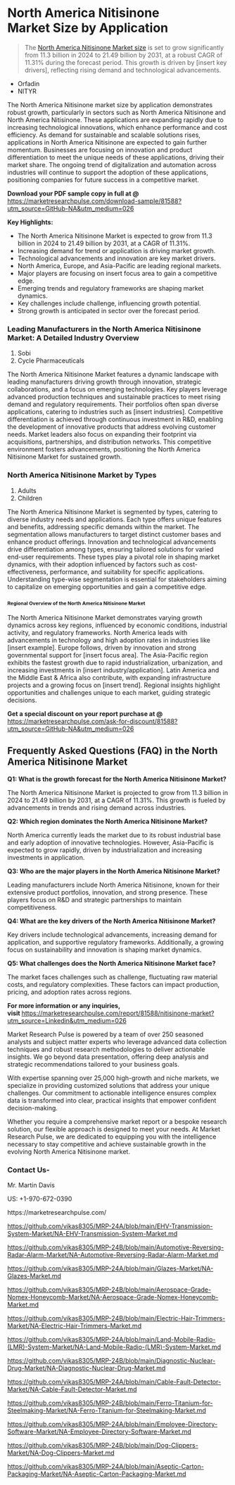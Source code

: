
<h1>North America Nitisinone Market&nbsp;Size by Application</h1><blockquote><p>The <a href="https://marketresearchpulse.com/download-sample/81588?utm_source=GitHub-NA&amp;utm_medium=026">North America Nitisinone Market size</a> is set to grow significantly from 11.3 billion in 2024 to 21.49 billion by 2031, at a robust CAGR of 11.31% during the forecast period. This growth is driven by [insert key drivers], reflecting rising demand and technological advancements.</p></blockquote><ul><li>Orfadin <li> NITYR</li></ul><p>The North America Nitisinone market size by application demonstrates robust growth, particularly in sectors such as North America Nitisinone and North America Nitisinone. These applications are expanding rapidly due to increasing technological innovations, which enhance performance and cost efficiency. As demand for sustainable and scalable solutions rises, applications in North America Nitisinone are expected to gain further momentum. Businesses are focusing on innovation and product differentiation to meet the unique needs of these applications, driving their market share. The ongoing trend of digitalization and automation across industries will continue to support the adoption of these applications, positioning companies for future success in a competitive market.</p><p><strong>Download your PDF sample copy in full at @ </strong><a href="https://marketresearchpulse.com/download-sample/81588?utm_source=GitHub-NA&amp;utm_medium=026">https://marketresearchpulse.com/download-sample/81588?utm_source=GitHub-NA&amp;utm_medium=026</a></p><p><strong>Key Highlights: </strong></p><ul><li>The North America Nitisinone Market is expected to grow from 11.3 billion in 2024 to 21.49 billion by 2031, at a CAGR of 11.31%.</li><li>Increasing demand for trend or application is driving market growth.</li><li>Technological advancements and innovation are key market drivers.</li><li>North America, Europe, and Asia-Pacific are leading regional markets.</li><li>Major players are focusing on insert focus area to gain a competitive edge.</li><li>Emerging trends and regulatory frameworks are shaping market dynamics.</li><li>Key challenges include challenge, influencing growth potential.</li><li>Strong growth is anticipated in sector over the forecast period.</li></ul><h3>Leading Manufacturers in the North America Nitisinone Market: A Detailed Industry Overview</h3><ol><li>Sobi</li><li>Cycle Pharmaceuticals</li></ol><div class="flex max-w-full flex-col flex-grow"><div class="min-h-8 text-message flex w-full flex-col items-end gap-2 whitespace-normal break-words [.text-message+&amp;]:mt-5" dir="auto" data-message-author-role="assistant" data-message-id="fd8432e4-4910-450d-b182-61b7bfb0a01f" data-message-model-slug="gpt-4o"><div class="flex w-full flex-col gap-1 empty:hidden first:pt-[3px]"><div class="markdown prose w-full break-words dark:prose-invert light"><p>The North America Nitisinone Market features a dynamic landscape with leading manufacturers driving growth through innovation, strategic collaborations, and a focus on emerging technologies. Key players leverage advanced production techniques and sustainable practices to meet rising demand and regulatory requirements. Their portfolios often span diverse applications, catering to industries such as [insert industries]. Competitive differentiation is achieved through continuous investment in R&amp;D, enabling the development of innovative products that address evolving customer needs. Market leaders also focus on expanding their footprint via acquisitions, partnerships, and distribution networks. This competitive environment fosters advancements, positioning the North America Nitisinone Market for sustained growth.</p></div></div></div></div><h3>North America Nitisinone Market by Types</h3><ol><li>Adults <li> Children</li></ol><div class="flex max-w-full flex-col flex-grow"><div class="min-h-8 text-message flex w-full flex-col items-end gap-2 whitespace-normal break-words [.text-message+&amp;]:mt-5" dir="auto" data-message-author-role="assistant" data-message-id="084470be-0bb7-4664-bddf-5156b4f41249" data-message-model-slug="gpt-4o-mini"><div class="flex w-full flex-col gap-1 empty:hidden first:pt-[3px]"><div class="markdown prose w-full break-words dark:prose-invert light"><p>The North America Nitisinone Market is segmented by types, catering to diverse industry needs and applications. Each type offers unique features and benefits, addressing specific demands within the market. The segmentation allows manufacturers to target distinct customer bases and enhance product offerings. Innovation and technological advancements drive differentiation among types, ensuring tailored solutions for varied end-user requirements. These types play a pivotal role in shaping market dynamics, with their adoption influenced by factors such as cost-effectiveness, performance, and suitability for specific applications. Understanding type-wise segmentation is essential for stakeholders aiming to capitalize on emerging opportunities and gain a competitive edge.</p></div></div></div></div><h3><span style="font-size: 11px;">Regional Overview of the North America Nitisinone Market</span></h3><div class="flex max-w-full flex-col flex-grow"><div class="min-h-8 text-message flex w-full flex-col items-end gap-2 whitespace-normal break-words [.text-message+&amp;]:mt-5" dir="auto" data-message-author-role="assistant" data-message-id="e9038762-ce64-4e30-91c9-9bd413514231" data-message-model-slug="gpt-4o-mini"><div class="flex w-full flex-col gap-1 empty:hidden first:pt-[3px]"><div class="markdown prose w-full break-words dark:prose-invert light"><p>The North America Nitisinone Market demonstrates varying growth dynamics across key regions, influenced by economic conditions, industrial activity, and regulatory frameworks. North America leads with advancements in technology and high adoption rates in industries like [insert example]. Europe follows, driven by innovation and strong governmental support for [insert focus area]. The Asia-Pacific region exhibits the fastest growth due to rapid industrialization, urbanization, and increasing investments in [insert industry/application]. Latin America and the Middle East &amp; Africa also contribute, with expanding infrastructure projects and a growing focus on [insert trend]. Regional insights highlight opportunities and challenges unique to each market, guiding strategic decisions.</p></div></div></div></div><p><strong>Get a special discount on your report purchase at @ </strong><a href="https://marketresearchpulse.com/ask-for-discount/81588?utm_source=GitHub-NA&amp;utm_medium=026">https://marketresearchpulse.com/ask-for-discount/81588?utm_source=GitHub-NA&amp;utm_medium=026</a></p><h2>Frequently Asked Questions (FAQ) in the North America Nitisinone Market</h2><p><strong>Q1: What is the growth forecast for the North America Nitisinone Market?</strong></p><p>The North America Nitisinone Market is projected to grow from 11.3 billion in 2024 to 21.49 billion by 2031, at a CAGR of 11.31%. This growth is fueled by advancements in trends and rising demand across industries.</p><p><strong>Q2: Which region dominates the North America Nitisinone Market?</strong></p><p>North America currently leads the market due to its robust industrial base and early adoption of innovative technologies. However, Asia-Pacific is expected to grow rapidly, driven by industrialization and increasing investments in application.</p><p><strong>Q3: Who are the major players in the North America Nitisinone Market?</strong></p><p>Leading manufacturers include North America Nitisinone, known for their extensive product portfolios, innovation, and strong presence. These players focus on R&amp;D and strategic partnerships to maintain competitiveness.</p><p><strong>Q4: What are the key drivers of the North America Nitisinone Market?</strong></p><p>Key drivers include technological advancements, increasing demand for application, and supportive regulatory frameworks. Additionally, a growing focus on sustainability and innovation is shaping market dynamics.</p><p><strong>Q5: What challenges does the North America Nitisinone Market face?</strong></p><p>The market faces challenges such as challenge, fluctuating raw material costs, and regulatory complexities. These factors can impact production, pricing, and adoption rates across regions.</p><p><strong>For more information or any inquiries, visit&nbsp;</strong><a href="https://marketresearchpulse.com/report/81588/nitisinone-market?utm_source=Linkedin&utm_medium=026">https://marketresearchpulse.com/report/81588/nitisinone-market?utm_source=Linkedin&utm_medium=026</a></p><p>Market Research Pulse is powered by a team of over 250 seasoned analysts and subject matter experts who leverage advanced data collection techniques and robust research methodologies to deliver actionable insights. We go beyond data presentation, offering deep analysis and strategic recommendations tailored to your business goals.</p><p>With expertise spanning over 25,000 high-growth and niche markets, we specialize in providing customized solutions that address your unique challenges. Our commitment to actionable intelligence ensures complex data is transformed into clear, practical insights that empower confident decision-making.</p><p>Whether you require a comprehensive market report or a bespoke research solution, our flexible approach is designed to meet your needs. At Market Research Pulse, we are dedicated to equipping you with the intelligence necessary to stay competitive and achieve sustainable growth in the evolving North America Nitisinone market.</p><h3><strong>Contact Us-</strong></h3><p>Mr. Martin Davis</p><p>US: +1-970-672-0390</p><p>https://marketresearchpulse.com/</p><p><a href="https://github.com/vikas8305/MRP-24A/blob/main/EHV-Transmission-System-Market/NA-EHV-Transmission-System-Market.md">https://github.com/vikas8305/MRP-24A/blob/main/EHV-Transmission-System-Market/NA-EHV-Transmission-System-Market.md</a></p><p><a href="https://github.com/vikas8305/MRP-24B/blob/main/Automotive-Reversing-Radar-Alarm-Market/NA-Automotive-Reversing-Radar-Alarm-Market.md">https://github.com/vikas8305/MRP-24B/blob/main/Automotive-Reversing-Radar-Alarm-Market/NA-Automotive-Reversing-Radar-Alarm-Market.md</a></p><p><a href="https://github.com/vikas8305/MRP-24A/blob/main/Glazes-Market/NA-Glazes-Market.md">https://github.com/vikas8305/MRP-24A/blob/main/Glazes-Market/NA-Glazes-Market.md</a></p><p><a href="https://github.com/vikas8305/MRP-24B/blob/main/Aerospace-Grade-Nomex-Honeycomb-Market/NA-Aerospace-Grade-Nomex-Honeycomb-Market.md">https://github.com/vikas8305/MRP-24B/blob/main/Aerospace-Grade-Nomex-Honeycomb-Market/NA-Aerospace-Grade-Nomex-Honeycomb-Market.md</a></p><p><a href="https://github.com/vikas8305/MRP-24B/blob/main/Electric-Hair-Trimmers-Market/NA-Electric-Hair-Trimmers-Market.md">https://github.com/vikas8305/MRP-24B/blob/main/Electric-Hair-Trimmers-Market/NA-Electric-Hair-Trimmers-Market.md</a></p><p><a href="https://github.com/vikas8305/MRP-24A/blob/main/Land-Mobile-Radio-(LMR)-System-Market/NA-Land-Mobile-Radio-(LMR)-System-Market.md">https://github.com/vikas8305/MRP-24A/blob/main/Land-Mobile-Radio-(LMR)-System-Market/NA-Land-Mobile-Radio-(LMR)-System-Market.md</a></p><p><a href="https://github.com/vikas8305/MRP-24B/blob/main/Diagnostic-Nuclear-Drug-Market/NA-Diagnostic-Nuclear-Drug-Market.md">https://github.com/vikas8305/MRP-24B/blob/main/Diagnostic-Nuclear-Drug-Market/NA-Diagnostic-Nuclear-Drug-Market.md</a></p><p><a href="https://github.com/vikas8305/MRP-24A/blob/main/Cable-Fault-Detector-Market/NA-Cable-Fault-Detector-Market.md">https://github.com/vikas8305/MRP-24A/blob/main/Cable-Fault-Detector-Market/NA-Cable-Fault-Detector-Market.md</a></p><p><a href="https://github.com/vikas8305/MRP-24B/blob/main/Ferro-Titanium-for-Steelmaking-Market/NA-Ferro-Titanium-for-Steelmaking-Market.md">https://github.com/vikas8305/MRP-24B/blob/main/Ferro-Titanium-for-Steelmaking-Market/NA-Ferro-Titanium-for-Steelmaking-Market.md</a></p><p><a href="https://github.com/vikas8305/MRP-24A/blob/main/Employee-Directory-Software-Market/NA-Employee-Directory-Software-Market.md">https://github.com/vikas8305/MRP-24A/blob/main/Employee-Directory-Software-Market/NA-Employee-Directory-Software-Market.md</a></p><p><a href="https://github.com/vikas8305/MRP-24B/blob/main/Dog-Clippers-Market/NA-Dog-Clippers-Market.md">https://github.com/vikas8305/MRP-24B/blob/main/Dog-Clippers-Market/NA-Dog-Clippers-Market.md</a></p><p><a href="https://github.com/vikas8305/MRP-24A/blob/main/Aseptic-Carton-Packaging-Market/NA-Aseptic-Carton-Packaging-Market.md">https://github.com/vikas8305/MRP-24A/blob/main/Aseptic-Carton-Packaging-Market/NA-Aseptic-Carton-Packaging-Market.md</a></p>

